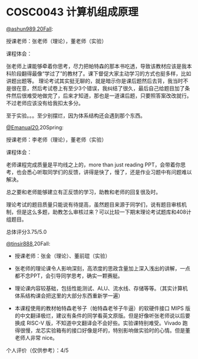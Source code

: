 
# COSC0043 计算机组成原理

[@ashun989,20Fall](https://github.com/ashun989):

授课老师：张老师（理论），董老师（实验）

课程体会：

张老师上课能够牵着你思考，尽力把帕特森的那本书吃透，导致该教材应该是我本科阶段翻得最像“学过了”的教材了。课下督促大家主动学习的方式也挺多样，比如讲题出题等。
理论考试其实挺无聊的，就是暗示你是课后题然后去背，我当时不是很在意，然后考试卷上有至少3个错误，我纠结了很久，最后自己给题目加了条件然后很难受地做完了，后来才知道，那也是一道课后题，只要照答案改改就行。不过老师应该没有给我扣太多分。

至于实验。。。至少别摆烂，因为体系结构还会遇到那个东西。





[@Emanual20](https://github.com/Emanual20),20Spring:

授课老师：李老师（理论），董老师（实验）

课程体会：

老师课程完成质量是平均线之上的，more than just reading PPT，会带着你思考，也会悉心听取同学们的反馈，讲得是快了，慢了，还是作业习题中有问题难以解决。

总之要和老师能够建立有正反馈的学习，助教和老师的回复很及时。

理论考试的题目质量只能说有待提高，虽然题目来源于同学们，说有题目审核机制，但是这么多题，助教怎么审核过来？可以比较一下期末理论考试题库和408计组题目。

总体评分3.75/5.0



[@tinsir888](https://github.com/tinsir888),20Fall:

- 授课老师：张金（理论）、董前琨（实验）

- 张老师的理论课令人影响深刻，高浓度的思政含量加上深入浅出的讲解，一点都不念PPT，会引导同学思考，确实一颗赛艇。
- 理论课内容较基础，包括性能测试、ALU、流水线、存储等等。（其实计算机体系结构课会把这里的大部分东西重新学一遍）
- 本课程使用的教材帕特森老爷子（帕特森老爷子牛逼）的软硬件接口 MIPS 版的中文翻译极烂，建议有条件的同学看英文原版。但是好像听张老师说以后要换成 RISC-V 版，不知道中文翻译会不会好些。实验课特别难受。Vivado 跑得很慢，龙芯实验箱有的接口好像是坏的，特别影响做实验时的心情。但是董老师人非常 nice。

个人评价（仅供参考）：4/5